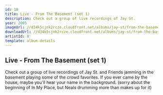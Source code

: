 ```yaml
---
id: 10
title: Live - From The Basement (set 1)
description: Check out a group of live recordings of Jay St.
year: 2005
imageUrl: //d34k5cjnk2rcze.cloudfront.net/albums/jay-st/from-the-basement-live-pt1/from-the-basement-live-pt1.jpg
downloadUrl: //d34k5cjnk2rcze.cloudfront.net/albums/jay-st/from-the-basement-live-pt1/from-the-basement-live-pt1.zip
artistId: 8
template: album-details
---
```


## Live - From The Basement (set 1)

Check out a group of live recordings of Jay St. and Friends jamming in the basement playing some of the crowd favorites.  If you ever came by the house, maybe you'll hear your name in the background.  (sorry about the beginning of In My Place, but Neals drumming more than makes up for it)